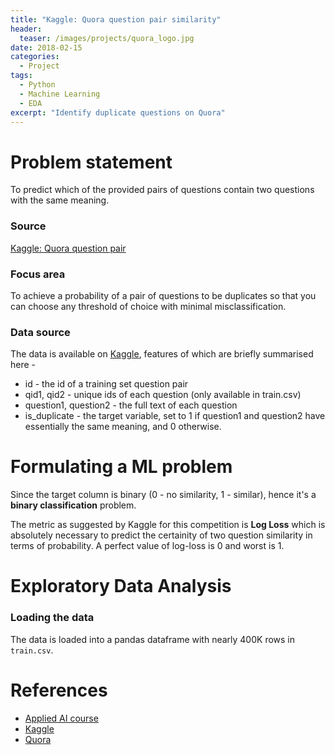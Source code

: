 ```yaml
---
title: "Kaggle: Quora question pair similarity"
header:
  teaser: /images/projects/quora_logo.jpg
date: 2018-02-15
categories:
  - Project
tags: 
  - Python
  - Machine Learning
  - EDA
excerpt: "Identify duplicate questions on Quora"
---
```


# Problem statement
To predict which of the provided pairs of questions contain two questions with the same meaning. 

### Source
[Kaggle: Quora question pair](https://www.kaggle.com/c/quora-question-pairs)

### Focus area
To achieve a probability of a pair of questions to be duplicates so that you can choose any threshold of choice with minimal misclassification.

### Data source
The data is available on [Kaggle](https://www.kaggle.com/c/quora-question-pairs/data), features of which are briefly summarised here - 

* id - the id of a training set question pair
* qid1, qid2 - unique ids of each question (only available in train.csv)
* question1, question2 - the full text of each question
* is_duplicate - the target variable, set to 1 if question1 and question2 have essentially the same meaning, and 0 otherwise.

# Formulating a ML problem
Since the target column is binary (0 - no similarity, 1 - similar), hence it's a **binary classification** problem.  

The metric as suggested by Kaggle for this competition is **Log Loss** which is absolutely necessary to predict the certainity of two question similarity in terms of probability. A perfect value of log-loss is 0 and worst is 1.


# Exploratory Data Analysis

### Loading the data
The data is loaded into a pandas dataframe with nearly 400K rows in `train.csv`.


# References
* [Applied AI course](https://www.appliedaicourse.com)
* [Kaggle](https://www.kaggle.com/c/quora-question-pairs)
* [Quora](https://www.quora.com)
